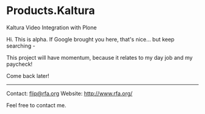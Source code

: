 Products.Kaltura
================

Kaltura Video Integration with Plone

Hi.   This is alpha.  If Google brought you here, that's nice... but keep searching -

This project will have momentum, because it relates to my day job and my paycheck!

Come back later!

--------
Contact: flip@rfa.org
Website: http://www.rfa.org/

Feel free to contact me.
